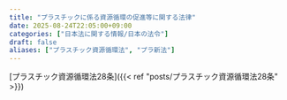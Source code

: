 ```yaml
---
title: "プラスチックに係る資源循環の促進等に関する法律"
date: 2025-08-24T22:05:00+09:00
categories: ["日本法に関する情報/日本の法令"]
draft: false
aliases: ["プラスチック資源循環法", "プラ新法"]
---
```


[プラスチック資源循環法28条]({{< ref "posts/プラスチック資源循環法28条" >}})
